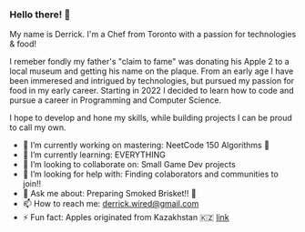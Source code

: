 ### Hello there! 👋

<p>My name is Derrick. I'm a Chef from Toronto with a passion for technologies & food!<p>
  
<p>I remeber fondly my father's "claim to fame" was donating his Apple 2 to a local museum and getting his name on the plaque.
From an early age I have been immeresed and intrigued by technologies, but pursued my passion for food in my early career.
Starting in 2022 I decided to learn how to code and pursue a career in Programming and Computer Science.<p>
  
<p>I hope to develop and hone my skills, while building projects I can be proud to call my own.<p>

- 🔭 I’m currently working on mastering: NeetCode 150 Algorithms 🧠 
- 🌱 I’m currently learning: EVERYTHING 
- 👯 I’m looking to collaborate on: Small Game Dev projects
- 🤔 I’m looking for help with: Finding colaborators and communities to join!!
- 💬 Ask me about: Preparing Smoked Brisket!! 🍖 
- 📫 How to reach me: derrick.wired@gmail.com
- ⚡ Fun fact: Apples originated from Kazakhstan 🇰🇿 <a href="https://historicsites.nc.gov/all-sites/horne-creek-farm/southern-heritage-apple-orchard/apple-history/origins-apples">link</a> 

<!--
**DHolmie/DHolmie** is a ✨ _special_ ✨ repository because its `README.md` (this file) appears on your GitHub profile.
-->
